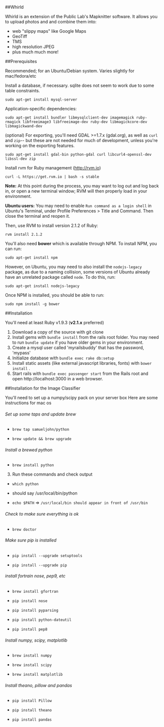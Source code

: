##Whirld


Whirld is an extension of the Public Lab's Mapknitter software. It allows you
to upload photos and and combine them into:

* web "slippy maps" like Google Maps
* GeoTiff
* TMS
* high resolution JPEG
* plus much much more!

##Prerequisites

Recommended; for an Ubuntu/Debian system. Varies slightly for mac/fedora/etc

Install a database, if necessary. sqlite does not seem to work due to some table constraints.

`sudo apt-get install mysql-server`

Application-specific dependencies:

`sudo apt-get install bundler libmysqlclient-dev imagemagick ruby-rmagick libfreeimage3 libfreeimage-dev ruby-dev libmagickcore-dev libmagickwand-dev`

(optional) For exporting, you'll need GDAL >=1.7.x (gdal.org), as well as `curl` and `zip`-- but these are not needed for much of development, unless you're working on the exporting features.

`sudo apt-get install gdal-bin python-gdal curl libcurl4-openssl-dev libssl-dev zip`

Install rvm for Ruby management (http://rvm.io)

`curl -L https://get.rvm.io | bash -s stable`

**Note:** At this point during the process, you may want to log out and log back in, or open a new terminal window; RVM will then properly load in your environment.

**Ubuntu users:** You may need to enable `Run command as a login shell` in Ubuntu's Terminal, under Profile Preferences > Title and Command. Then close the terminal and reopen it.

Then, use RVM to install version 2.1.2 of Ruby:

`rvm install 2.1.2`

You'll also need **bower** which is available through NPM. To install NPM, you can run:

`sudo apt-get install npm`

However, on Ubuntu, you may need to also install the `nodejs-legacy` package, as due to a naming collision, some versions of Ubuntu already have an unrelated package called `node`. To do this, run:

`sudo apt-get install nodejs-legacy`

Once NPM is installed, you should be able to run:

`sudo npm install -g bower`

##Installation

You'll need at least Ruby v1.9.3 (**v2.1.x** preferred)

1. Download a copy of the source with git clone
2. Install gems with `bundle install` from the rails root folder. You may need to run `bundle update` if you have older gems in your environment.
3. Create a mysql user called 'myrailsbuddy' that has the password, 'mypass'
5. Initialize database with `bundle exec rake db:setup`
7. Install static assets (like external javascript libraries, fonts) with `bower install` .
8. Start rails with `bundle exec passenger start` from the Rails root and open http://localhost:3000 in a web browser.

##Installation for the Image Classifier

You'll need to set up a numpy/scipy pack on your server box
Here are some instructions for mac os

###### Set up some taps and update brew

* `brew tap samueljohn/python`

* `brew update && brew upgrade`

###### Install a brewed python

* `brew install python`

3. Run these commands and check output

* `which python`

* should say /usr/local/bin/python

* `echo $PATH` => `/usr/local/bin should appear in front of /usr/bin`

###### Check to make sure everything is ok

* `brew doctor`

###### Make sure pip is installed

* `pip install --upgrade setuptools`

* `pip install --upgrade pip`

###### install fortrain nose, pep9, etc

* `brew install gfortran`

* `pip install nose`

* `pip install pyparsing`

* `pip install python-dateutil`

* `pip install pep8`

###### Install numpy, scipy, matplotlib

* `brew install numpy`

* `brew install scipy`

* `brew install matplotlib`

###### Install theano, pillow and pandas

* `pip install Pillow`

* `pip install theano`

* `pip install pandas`
